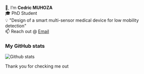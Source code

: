 👋, I’m <strong>Cedric MUHOZA</strong> <br>
🎓 PhD Student <br> 
💡 "Design of a smart multi-sensor medical device for low mobility detection"<br>
📫 Reach out @ <a href="mailto:cedricdiego0@gmail.com">Email</a>

<!---
mcedrdiego/mcedrdiego is a ✨ special ✨ repository because its `README.md` (this file) appears on your GitHub profile.
You can click the Preview link to take a look at your changes.
--->
### My GitHub stats
![Github stats](https://github-readme-stats.vercel.app/api?username=jackmckew&show_icons=true)

Thank you for checking me out
